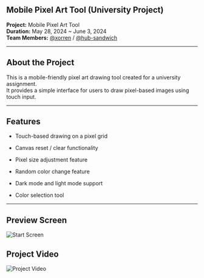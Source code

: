 ## Mobile Pixel Art Tool (University Project)

**Project:** Mobile Pixel Art Tool  
**Duration:** May 28, 2024 ~ June 3, 2024  
**Team Members:** [@xorren](https://github.com/xorren) / [@hub-sandwich](https://github.com/hub-sandwich)

---

## About the Project

This is a mobile-friendly pixel art drawing tool created for a university assignment.  
It provides a simple interface for users to draw pixel-based images using touch input.

---

## Features

- Touch-based drawing on a pixel grid

- Canvas reset / clear functionality

- Pixel size adjustment feature

- Random color change feature

- Dark mode and light mode support

- Color selection tool

---

## Preview Screen

![Start Screen](https://github.com/Nextdoorbutter/Mobile_Pixelart/assets/131065002/9fe78125-eb8c-4a2e-b8aa-524a5c6bb435)

## Project Video

![Project Video](https://github.com/Nextdoorbutter/Mobile_Pixelart/assets/131065002/f4efe994-5275-4ab7-a3ce-45b8d4bb2103)
